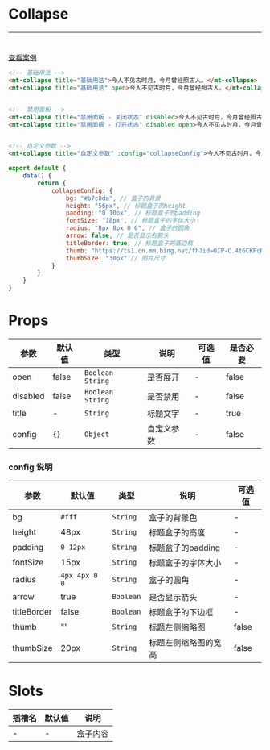 # Collapse

***

#      

[查看案例](https://static-363fc8f1-c547-4a87-8d04-6d5ba4035deb.bspapp.com/#/pages/collapse)

```html
<!-- 基础用法 -->
<mt-collapse title="基础用法">今人不见古时月，今月曾经照古人。</mt-collapse>
<mt-collapse title="基础用法" open>今人不见古时月，今月曾经照古人。</mt-collapse>


<!-- 禁用面板 -->
<mt-collapse title="禁用面板 - 关闭状态" disabled>今人不见古时月，今月曾经照古人。</mt-collapse>
<mt-collapse title="禁用面板 - 打开状态" disabled open>今人不见古时月，今月曾经照古人。</mt-collapse>


<!-- 自定义参数 -->
<mt-collapse title="自定义参数" :config="collapseConfig">今人不见古时月，今月曾经照古人。</mt-collapse>
```

```javascript
export default {
    data() {
        return {
            collapseConfig: {
                bg: "#b7c8da", // 盒子的背景
                height: "56px", // 标题盒子的height
                padding: "0 10px", // 标题盒子的padding
                fontSize: "18px", // 标题盒子的字体大小
                radius: "8px 8px 0 0", // 盒子的圆角
                arrow: false, // 是否显示右箭头
                titleBorder: true, // 标题盒子的底边框
                thumb: "https://ts1.cn.mm.bing.net/th?id=OIP-C.4t6CKFcRe9zK8Kgw2uIAWwHaHa&w=250&h=250&c=8&rs=1&qlt=90&o=6&pid=3.1&rm=2",
                thumbSize: "30px" // 图片尺寸
            }
        }
    }
}
```

# Props

| 参数     | 默认值 | 类型               | 说明       | 可选值 | 是否必要 |
| -------- | ------ | ------------------ | ---------- | ------ | -------- |
| open     | false  | `Boolean` `String` | 是否展开   | -      | false    |
| disabled | false  | `Boolean` `String` | 是否禁用   | -      | false    |
| title    | -      | `String`           | 标题文字       | -      | true    |
| config   | `{}`   | `Object`           | 自定义参数 | -      | false    |

### config 说明

| 参数        | 默认值                                                                                      | 类型        | 说明               | 可选值 |
| ----------- | ------------------------------------------------------------------------------------------- |-----------| ---------------- | ------ |
| bg          | `#fff`                                                                                        | `String`  | 盒子的背景色   | -      |
| height      | 48px                                                                                        | `String`  | 标题盒子的高度     | -      |
| padding     | `0 12px`                                                                                      | `String`  | 标题盒子的padding  | -      |
| fontSize    | 15px                                                                                        | `String`  | 标题盒子的字体大小 | -      |
| radius      | `4px 4px 0 0`                                                                                 | `String`  | 盒子的圆角         | -      |
| arrow       | true                                                                                        | `Boolean` | 是否显示箭头       | -      |
| titleBorder | false                                                                                       | `Boolean` | 标题盒子的下边框   | -      |
| thumb       | "" | `String`    | 标题左侧缩略图                 | false  |
| thumbSize   | 20px                                                                                        | `String`    | 标题左侧缩略图的宽高                 | false       |

# Slots

| 插槽名 | 默认值 | 说明 |
| ------ | ------ | ---- |
| -      | -      | 盒子内容     |

